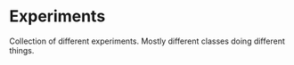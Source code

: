# Experiments
Collection of different experiments. Mostly different classes doing different things.
